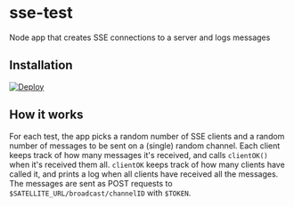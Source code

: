 # sse-test
Node app that creates SSE connections to a server and logs messages 

## Installation
[![Deploy](https://www.herokucdn.com/deploy/button.png)](https://heroku.com/deploy)

## How it works
For each test, the app picks a random number of SSE clients and a random number of messages to be sent on a (single) random channel. Each client keeps track of how many messages it's received, and calls `clientOK()` when it's received them all. `clientOK` keeps track of how many clients have called it, and prints a log when all clients have received all the messages. The messages are sent as POST requests to `$SATELLITE_URL/broadcast/channelID` with `$TOKEN`.
